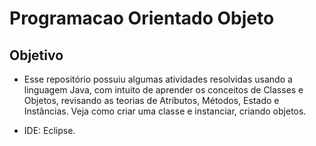 # Programacao Orientado Objeto

## Objetivo

- Esse repositório possuiu algumas atividades resolvidas usando a linguagem Java, com intuito de aprender os conceitos de Classes e Objetos, revisando as teorias de Atributos, Métodos, Estado e Instâncias. 
Veja como criar uma classe e instanciar, criando objetos.

- IDE: Eclipse.

